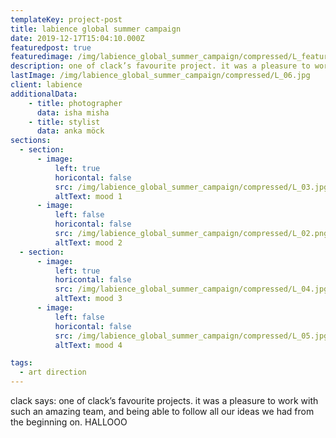 ```yaml
---
templateKey: project-post
title: labience global summer campaign
date: 2019-12-17T15:04:10.000Z
featuredpost: true
featuredimage: /img/labience_global_summer_campaign/compressed/L_featuredimage.jpg
description: one of clack’s favourite project. it was a pleasure to work with such an amazing team, and being able to follow all our ideas we had from the beginning on.
lastImage: /img/labience_global_summer_campaign/compressed/L_06.jpg
client: labience
additionalData:
    - title: photographer
      data: isha misha
    - title: stylist
      data: anka möck  
sections:
  - section:
      - image:
          left: true
          horicontal: false
          src: /img/labience_global_summer_campaign/compressed/L_03.jpg
          altText: mood 1
      - image:
          left: false
          horicontal: false
          src: /img/labience_global_summer_campaign/compressed/L_02.png
          altText: mood 2
  - section:
      - image:
          left: true
          horicontal: false
          src: /img/labience_global_summer_campaign/compressed/L_04.jpg
          altText: mood 3
      - image:
          left: false
          horicontal: false
          src: /img/labience_global_summer_campaign/compressed/L_05.jpg
          altText: mood 4

tags:
  - art direction
---
```


clack says: one of clack’s favourite projects. it was a pleasure to work with such an amazing team, and being able to follow all our ideas we had from the beginning on. HALLOOO